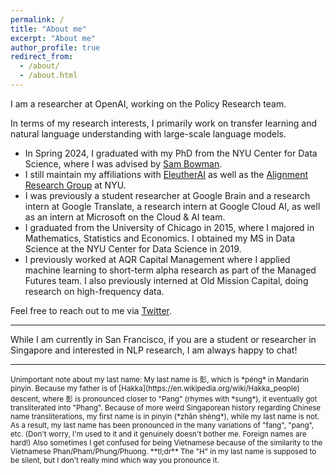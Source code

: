 ```yaml
---
permalink: /
title: "About me"
excerpt: "About me"
author_profile: true
redirect_from: 
  - /about/
  - /about.html
---
```

I am a researcher at OpenAI, working on the Policy Research team.

In terms of my research interests, I primarily work on transfer learning and natural language understanding with large-scale language models.

- In Spring 2024, I graduated with my PhD from the NYU Center for Data Science, where I was advised by [Sam Bowman](https://www.nyu.edu/projects/bowman/).
- I still maintain my affiliations with [EleutherAI](eleuther.ai/) as well as the [Alignment Research Group](https://wp.nyu.edu/arg/) at NYU.
- I was previously a student researcher at Google Brain and a research intern at Google Translate, a research intern at Google Cloud AI, as well as an intern at Microsoft on the Cloud & AI team.
- I graduated from the University of Chicago in 2015, where I majored in Mathematics, Statistics and Economics. I obtained my MS in Data Science at the NYU Center for Data Science in 2019.
- I previously worked at AQR Capital Management where I applied machine learning to short-term alpha research as part of the Managed Futures team. I also previously interned at Old Mission Capital, doing research on high-frequency data.

Feel free to reach out to me via [Twitter](https://twitter.com/zhansheng).

<meta name="google-site-verification" content="uMe0DjLQIFfwu_0BJLcQbRorbxQwt482yek2g1vUTXk" />

<hr />

While I am currently in San Francisco, if you are a student or researcher in Singapore and interested in NLP research, I am always happy to chat! 

<hr />

<small>
Unimportant note about my last name: My last name is 彭, which is *péng* in Mandarin pinyin. Because my father is of [Hakka](https://en.wikipedia.org/wiki/Hakka_people) descent, where 彭 is pronounced closer to "Pang" (rhymes with *sung*), it eventually got transliterated into "Phang". Because of more weird Singaporean history regarding Chinese name transliterations, my first name is in pinyin (*zhǎn shèng*), while my last name is not.
</small>

<small>
As a result, my last name has been pronounced in the many variations of "fang", "pang", etc. (Don't worry, I'm used to it and it genuinely doesn't bother me. Foreign names are hard!) Also sometimes I get confused for being Vietnamese because of the similarity to the Vietnamese Phan/Pham/Phung/Phuong.
</small>

<small>
**tl;dr** The "H" in my last name is supposed to be silent, but I don't really mind which way you pronounce it. 
</small>